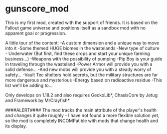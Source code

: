 # gunscore_mod
This is my first mod, created with the support of friends. It is based on the Fallout game universe and positions itself as a sandbox mod with no apparent goal or progression.

A little tour of the content:
-A custom dimension and a unique way to move into it
-Some themed HUGE biomes in the wastelands
-New type of culture - Underwater (But first, find these crops and start your unique farming business...)
-Weapons with the possibility of pumping 
-Pip Boy is your guide in traveling through the wasteland
-Power Armor will provide you with a solid defense...
-And new mobs will provide you with a steady worry of safety...
-Vault Tec shelters hold secrets, but the military structures are far more dangerous and mysterious
-Energy based on radioactive residue
-This list we'll be adding to...


Only develops on 1.18.2 and also requires GeckoLib*, ChasisCore by Jetug and Framework by MrCrayfish*

####ALERT####
The mod tracks the main attribute of the player's health and changes it quite roughly - I have not found a more flexible solution yet, so the mod is completely INCOMPatible with mods that change health and its display.
